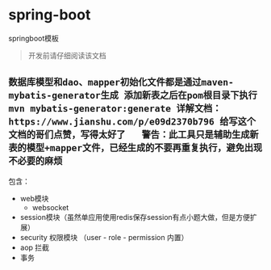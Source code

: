 # spring-boot
springboot模板

> 开发前请仔细阅读该文档  

`数据库模型和dao、mapper初始化文件都是通过maven-mybatis-generator生成
添加新表之后在pom根目录下执行mvn mybatis-generator:generate
详解文档：https://www.jianshu.com/p/e09d2370b796 给写这个文档的哥们点赞，写得太好了  
警告：此工具只是辅助生成新表的模型+mapper文件，已经生成的不要再重复执行，避免出现不必要的麻烦`
---  

包含：
- web模块
    - websocket
- session模块（虽然单应用使用redis保存session有点小题大做，但是方便扩展）
- security 权限模块 （user - role - permission 内置）
- aop 拦截
- 事务

